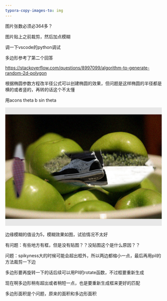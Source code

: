 ```yaml
---
typora-copy-images-to: img
---
```




图片张数必须必364多？



图片贴上之前裁剪，然后加点模糊



调一下vscode的python调试

多边形参考了第二个回答

https://stackoverflow.com/questions/8997099/algorithm-to-generate-random-2d-polygon

根据椭圆参数方程改半径公式可以创建椭圆的效果，但问题是这样椭圆的半径都是横的或者竖的，再转的话这个不太懂



用acons theta b sin theta



![image-20200121224044793](img/image-20200121224044793.png)

边缘模糊的值设为5，模糊效果如图，试验情况不太好



有问题：有些地方有框，但是没有贴图？？没贴图这个是什么原因？？



问题：spikyness大的时候可能会超出框外，所以两边都缩小一点，最后再用pil的方法裁剪一下边



多边形要再旋转一下的话后续可以用PIl的rotate函数，不过框要重新生成

现在啊多边形稍有超出或者稍短一点，也是要重新生成框来更好的匹配



多边形面积是个问题，原来的面积和多边形面积